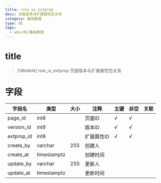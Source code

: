 ```yaml
---
title: rule_ui_extprop
desc: 页面版本与扩展属性包关系
category: 基础数据
type: db
tags:
  - wms/db/基础数据
---
```


# title
>[!dbtable] rule_ui_extprop
> 页面版本与扩展属性包关系

# 字段
| 字段名 | 类型 | 大小 | 注释 | 主键 | 非空 | 关联 |
| --- | --- | --- | --- | --- | --- | --- |
| page_id | int8 |  | 页面ID | √ | √ |  |
| version_id | int8 |  | 版本ID | √ | √ |  |
| extprop_id | int8 |  | 扩展属性ID | √ | √ |  |
| create_by | varchar | 255 | 创建人 |  |  |  |
| create_at | timestamptz |  | 创建时间 |  |  |  |
| update_by | varchar | 255 | 更新人 |  |  |  |
| update_at | timestamptz |  | 更新时间 |  |  |  |

